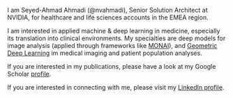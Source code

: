 I am Seyed-Ahmad Ahmadi (@nvahmadi), Senior Solution Architect at NVIDIA, for healthcare and life sciences accounts in the EMEA region. 

I am interested in applied machine & deep learning in medicine, especially its translation into clinical environments. My specialties are deep models for image analysis (applied through frameworks like [MONAI](https://monai.io/)), and [Geometric Deep Learning](https://geometricdeeplearning.com/) im medical imaging and patient population analyses. 

If you are interested in my publications, please have a look at my Google Scholar [profile](https://scholar.google.com/citations?user=xqGgWvQAAAAJ&hl=en).

If you are interested in connecting with me, please visit my [LinkedIn profile](https://www.linkedin.com/in/seyed-ahmad-ahmadi-2509279/).

